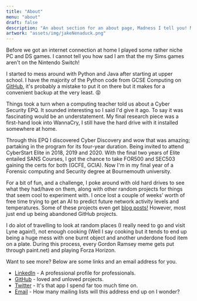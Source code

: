```yaml
---
title: "About"
menu: "about"
draft: false
description: "An about section for an about page, Madness I tell you! Madness!"
artwork: "assets/img/jakeNenaduck.png"
---
```

Before we got an internet connection at home I played some rather niche PC and DS games. I cannot tell you how sad I am that the my Sims games aren't on the Nintendo Switch!

I started to mess around with Python and Java after starting at upper school. I have the majority of the Python code from GCSE Computing on [GitHub](https://github.com/JakeNTech/GCSE-Python-Code), it's probably a mistake to put it on there but it makes for a convenient backup at the very least. &#128541;

Things took a turn when a computing teacher told us about a Cyber Security EPQ. It sounded interesting so I said I'd give it ago. To say it was fascinating would be an understatement. My final research piece was a first-hand look into WannaCry, I still have the hard drive with it installed somewhere at home.

Through this EPQ I discovered Cyber Discovery and wow that was amazing; partaking in the program for its four-year duration. Being invited to attend CyberStart Elite in 2018, 2019 and 2020. With the final two years of Elite entailed SANS Courses, I got the chance to take FOR500 and SEC503 gaining the certs for both (GCFE, GCIA). Now I'm in my final year of a Forensic computing and Security degree at Bournemouth university.

For a bit of fun, and a challenge, I poke around with old hard drives to see what they had/have on them, along with other random projects for things that seem cool to experiment with. I once lost a couple of weeks’ worth of free time trying to get an AI to predict future network activity levels and temperatures. Some of these projects even get [blog posts!](https://jakentech.com/blog) However, most just end up being abandoned GitHub projects.

I do alot of travelling to look at random places (I really need to go and visit Lyne again!), not enough cooking (Well I say cooking but it tends to end up being a huge mess with one burnt object and another underdone food item on a plate. During this process, every Gordon Ramsey meme gets put through paint.net) and playing Forza Horizon.

Want to see more? Below are some links and an email address for you.

<div class="social_links">
        <ul>
            <!-- LinkedIn -->
            <li><a href="https://www.linkedin.com/in/jake-nenadic-5a8989187/">LinkedIn</a> - A professional profile for professionals.</li>
            <!-- GitHub -->
            <li><a href="https://github.com/jakentech">GitHub</a> - loved and unloved projects.</li>
            <!-- Twitter -->
            <li><a href="https://twitter.com/jakentech">Twitter</a> - It's that app I spend far too much time on.</li>
            <!-- mail -->
            <li><a href="mailto:jakentech@gmail.com">Email</a> - How many mailing lists will this address end up on I wonder?</li>
            <!-- My TikTok will never be found! -->
        </ul>
    </div>

<script onload="location_joke_selector()">
    // all the random locations
    var locations = {
        // index:location
        1:"So'ton Docks Bournemouth M27 WEST",
        2:"Bournemouth & ✈️ Christchurch A338",
        3:"The SOUTH WEST Poole, Wimborne A31",
        4:"Christchurch Hurn Parley Bournemouth International Airport B3073",
        5:"The NORTH Luton ✈️ M1",
        6:"A1139 A605 Peterborough, Wisbech (A47) N'hampton, Oundle",
        7:"St Pancras International",
        8:"This station is Bank. Change here for the DLR, Waterloo and City, Circle, Central and District lines",
        9:"M23(S) Brighton Crawley Gatwick ✈️",
        10:"M25 (M4, M40, M1) Heathrow ✈️ Watford, Staines",
        11:"This is a South Western Railway Service to London Waterloo",
        12:"(M2) Canterbury A2 Non-motorway traffic",
        13:"(M40, M4) Heathrow ✈️ M25",
        14:"London (C & W) A1",
    }
    // show the location on the site
    document.getElementById("this_location").innerHTML = "Location: "+locations[Math.floor((Math.random()*14)+1)]
</script>